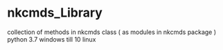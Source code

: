 # nkcmds_Library
collection of methods in nkcmds class ( as modules in nkcmds package )
python 3.7
windows till 10
linux
